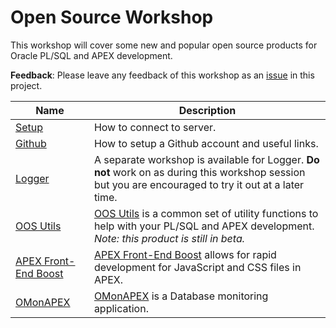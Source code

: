 # Open Source Workshop

This workshop will cover some new and popular open source products for Oracle PL/SQL and APEX development.

**Feedback**: Please leave any feedback of this workshop as an [issue](https://github.com/martindsouza/ws-opensource/issues) in this project.

Name  | Description
--- | ---
[Setup](setup.md) | How to connect to server.
[Github](github.md) | How to setup a Github account and useful links.
[Logger](https://github.com/martindsouza/ws-logger) | A separate workshop is available for Logger. **Do not** work on as during this workshop session but you are encouraged to try it out at a later time.
[OOS Utils](oos_utils.md) | [OOS Utils](https://github.com/OraOpenSource/oos-utils) is a common set of utility functions to help with your PL/SQL and APEX development. _Note: this product is still in beta._
[APEX Front-End Boost](apex-feb.md) | [APEX Front-End Boost](https://github.com/OraOpenSource/apex-frontend-boost) allows for rapid development for JavaScript and CSS files in APEX.
[OMonAPEX](omonapex.md) | [OMonAPEX](https://github.com/OraOpenSource/OMonAPEX) is a Database monitoring application.
